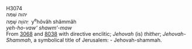 <body>
  <p>H3074<br>  יהוה שׁמּה  <br> יְהוֹוָה שָׁמָּה  ‎  y<sup>e</sup>hôvâh shâmmâh  <br><i>yeh-ho-vaw‘</i> <i>shawm‘-maw </i><br>From <a href="h3068.htm">3068</a> and <a href="h8038.htm">8038</a> with directive enclitic; <i>Jehovah</i> (is) <i>thither</i>; <i>Jehovah-Shammah</i>, a symbolical title of Jerusalem: - Jehovah-shammah.<br></p>
 </body>